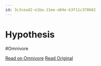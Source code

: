 ```yaml
---
id: 3c3cea42-e1ba-11ee-a04e-b3f11c370b82
---
```


# Hypothesis
#Omnivore

[Read on Omnivore](https://omnivore.app/me/hypothesis-18e3b30f6ec)
[Read Original](https://hypothes.is/a/qTLiCOG3Ee6_gWcg8lrEpw)

